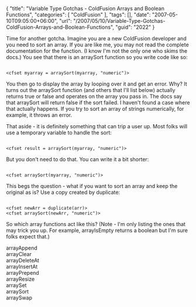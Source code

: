 {
	"title": "Variable Type Gotchas - ColdFusion Arrays and Boolean Functions",
	"categories": [
		"ColdFusion"
	],
	"tags": [],
	"date": "2007-05-10T09:05:00+06:00",
	"url": "/2007/05/10/Variable-Type-Gotchas-ColdFusion-Arrays-and-Boolean-Functions",
	"guid": "2022"
}

Time for another gotcha. Imagine you are a new ColdFusion developer and you need to sort an array. If you are like me, you may not read the complete documentation for the function. (I know I'm not the only one who skims the docs.) You see that there is an arraySort function so you write code like so:

<code>
&lt;cfset myarray = arraySort(myarray, "numeric")&gt;
</code>

You then go to display the array by looping over it and get an error. Why? It turns out the arraySort function (and others that I'll list below) actually returns true or false and operates on the array you pass in. The docs say that arraySort will return false if the sort failed. I haven't found a case where that actually happens. If you try to sort an array of strings numerically, for example, it throws an error.

That aside - it is definitely something that can trip a user up. Most folks will use a temporary variable to handle the sort:

<code>
&lt;cfset result = arraySort(myarray, "numeric")&gt;
</code>

But you don't need to do that. You can write it a bit shorter:

<code>
&lt;cfset arraySort(myarray, "numeric")&gt;
</code>

This begs the question - what if you want to sort an array and keep the original as is? Use a copy created by duplicate:

<code>
&lt;cfset newArr = duplicate(arr)&gt;
&lt;cfset arraySort(newArr, "numeric")&gt;
</code>

So which array functions act like this? (Note - I'm only listing the ones that may trick you up. For example, arrayIsEmpty returns a boolean but I'm sure folks expect that.)

arrayAppend<br>
arrayClear<br>
arrayDeleteAt<br>
arrayInsertAt<br>
arrayPrepend<br>
arrayResize<br>
arraySet<br>
arraySort<br>
arraySwap<br>